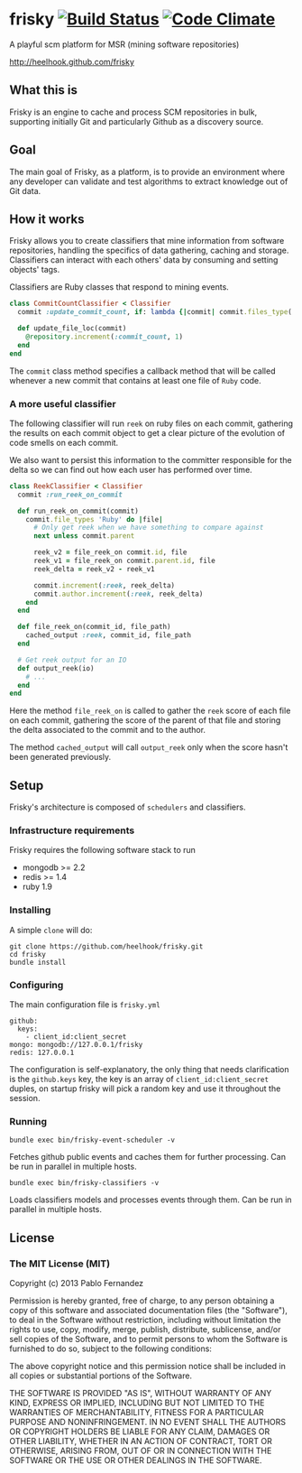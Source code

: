 # frisky [![Build Status](https://secure.travis-ci.org/heelhook/frisky.png?branch=development)](https://travis-ci.org/heelhook/frisky) [![Code Climate](https://codeclimate.com/badge.png)](https://codeclimate.com/github/heelhook/frisky)
A playful scm platform for MSR (mining software repositories)

http://heelhook.github.com/frisky



## What this is

Frisky is an engine to cache and process SCM repositories in bulk, supporting initially Git and particularly Github
as a discovery source.

## Goal

The main goal of Frisky, as a platform, is to provide an environment where any developer can validate and test algorithms to extract knowledge out of Git data.

## How it works

Frisky allows you to create classifiers that mine information from software repositories, handling the specifics of
data gathering, caching and storage. Classifiers can interact with each others' data by consuming and setting objects' tags.

Classifiers are Ruby classes that respond to mining events.

```ruby
class CommitCountClassifier < Classifier
  commit :update_commit_count, if: lambda {|commit| commit.files_type('Ruby').any? }

  def update_file_loc(commit)
    @repository.increment(:commit_count, 1)
  end
end
```

The `commit` class method specifies a callback method that will be called whenever a new commit
that contains at least one file of `Ruby` code.

### A more useful classifier

The following classifier will run `reek` on ruby files on each commit, gathering
the results on each commit object to get a clear picture of the evolution of code smells
on each commit.

We also want to persist this information to the committer responsible for the delta so
we can find out how each user has performed over time.


```ruby
class ReekClassifier < Classifier
  commit :run_reek_on_commit

  def run_reek_on_commit(commit)
    commit.file_types 'Ruby' do |file|
      # Only get reek when we have something to compare against
      next unless commit.parent

      reek_v2 = file_reek_on commit.id, file
      reek_v1 = file_reek_on commit.parent.id, file
      reek_delta = reek_v2 - reek_v1

      commit.increment(:reek, reek_delta)
      commit.author.increment(:reek, reek_delta)
    end
  end

  def file_reek_on(commit_id, file_path)
    cached_output :reek, commit_id, file_path
  end

  # Get reek output for an IO
  def output_reek(io)
    # ...
  end
end

```

Here the method `file_reek_on` is called to gather the `reek` score of each file on each commit,
gathering the score of the parent of that file and storing the delta associated to the commit and to the author.

The method `cached_output` will call `output_reek` only when the score hasn't been generated
previously.

## Setup

Frisky's architecture is composed of `schedulers` and classifiers.

### Infrastructure requirements

Frisky requires the following software stack to run

  - mongodb >= 2.2
  - redis >= 1.4
  - ruby 1.9

### Installing

A simple `clone` will do:

```
git clone https://github.com/heelhook/frisky.git
cd frisky
bundle install
```

### Configuring

The main configuration file is `frisky.yml`

```
github:
  keys:
    - client_id:client_secret
mongo: mongodb://127.0.0.1/frisky
redis: 127.0.0.1
```

The configuration is self-explanatory, the only thing that needs clarification is the `github.keys` key,
the key is an array of `client_id:client_secret` duples, on startup frisky will pick a random key and use it
throughout the session.

### Running

```
bundle exec bin/frisky-event-scheduler -v
```

Fetches github public events and caches them for further processing. Can be run in parallel in multiple hosts.

```
bundle exec bin/frisky-classifiers -v
```

Loads classifiers models and processes events through them. Can be run in parallel in multiple hosts.



## License

### The MIT License (MIT)
Copyright (c) 2013 Pablo Fernandez

Permission is hereby granted, free of charge, to any person obtaining a copy of this software and associated documentation files (the "Software"), to deal in the Software without restriction, including without limitation the rights to use, copy, modify, merge, publish, distribute, sublicense, and/or sell copies of the Software, and to permit persons to whom the Software is furnished to do so, subject to the following conditions:

The above copyright notice and this permission notice shall be included in all copies or substantial portions of the Software.

THE SOFTWARE IS PROVIDED "AS IS", WITHOUT WARRANTY OF ANY KIND, EXPRESS OR IMPLIED, INCLUDING BUT NOT LIMITED TO THE WARRANTIES OF MERCHANTABILITY, FITNESS FOR A PARTICULAR PURPOSE AND NONINFRINGEMENT. IN NO EVENT SHALL THE AUTHORS OR COPYRIGHT HOLDERS BE LIABLE FOR ANY CLAIM, DAMAGES OR OTHER LIABILITY, WHETHER IN AN ACTION OF CONTRACT, TORT OR OTHERWISE, ARISING FROM, OUT OF OR IN CONNECTION WITH THE SOFTWARE OR THE USE OR OTHER DEALINGS IN THE SOFTWARE.
